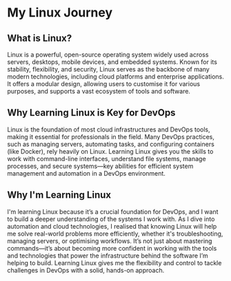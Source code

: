 # My Linux Journey
## What is Linux?

Linux is a powerful, open-source operating system widely used across servers, desktops, mobile devices, and embedded systems. Known for its stability, flexibility, and security, Linux serves as the backbone of many modern technologies, including cloud platforms and enterprise applications. It offers a modular design, allowing users to customise it for various purposes, and supports a vast ecosystem of tools and software.

## Why Learning Linux is Key for DevOps

Linux is the foundation of most cloud infrastructures and DevOps tools, making it essential for professionals in the field. Many DevOps practices, such as managing servers, automating tasks, and configuring containers (like Docker), rely heavily on Linux. Learning Linux gives you the skills to work with command-line interfaces, understand file systems, manage processes, and secure systems—key abilities for efficient system management and automation in a DevOps environment.

## Why I'm Learning Linux

I'm learning Linux because it’s a crucial foundation for DevOps, and I want to build a deeper understanding of the systems I work with. As I dive into automation and cloud technologies, I realised that knowing Linux will help me solve real-world problems more efficiently, whether it's troubleshooting, managing servers, or optimising workflows. It’s not just about mastering commands—it’s about becoming more confident in working with the tools and technologies that power the infrastructure behind the software I’m helping to build. Learning Linux gives me the flexibility and control to tackle challenges in DevOps with a solid, hands-on approach.
